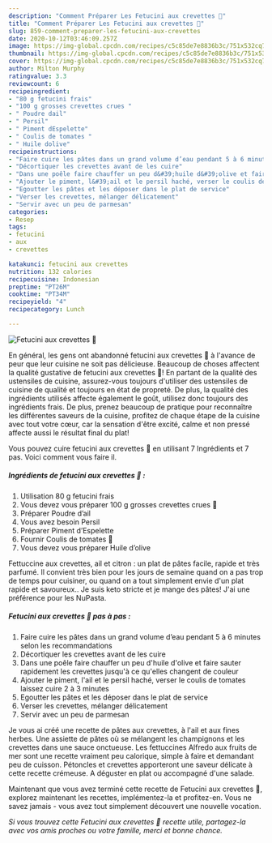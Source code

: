 ```yaml
---
description: "Comment Préparer Les Fetucini aux crevettes 🍤"
title: "Comment Préparer Les Fetucini aux crevettes 🍤"
slug: 859-comment-preparer-les-fetucini-aux-crevettes
date: 2020-10-12T03:46:09.257Z
image: https://img-global.cpcdn.com/recipes/c5c85de7e8836b3c/751x532cq70/fetucini-aux-crevettes-🍤-photo-principale-de-la-recette.jpg
thumbnail: https://img-global.cpcdn.com/recipes/c5c85de7e8836b3c/751x532cq70/fetucini-aux-crevettes-🍤-photo-principale-de-la-recette.jpg
cover: https://img-global.cpcdn.com/recipes/c5c85de7e8836b3c/751x532cq70/fetucini-aux-crevettes-🍤-photo-principale-de-la-recette.jpg
author: Milton Murphy
ratingvalue: 3.3
reviewcount: 6
recipeingredient:
- "80 g fetucini frais"
- "100 g grosses crevettes crues "
- " Poudre dail"
- " Persil"
- " Piment dEspelette"
- " Coulis de tomates "
- " Huile dolive"
recipeinstructions:
- "Faire cuire les pâtes dans un grand volume d’eau pendant 5 à 6 minutes selon les recommandations"
- "Décortiquer les crevettes avant de les cuire"
- "Dans une poêle faire chauffer un peu d&#39;huile d&#39;olive et faire sauter rapidement les crevettes jusqu&#39;à ce qu&#39;elles changent de couleur"
- "Ajouter le piment, l&#39;ail et le persil haché, verser le coulis de tomates laissez cuire 2 à 3 minutes"
- "Egoutter les pâtes et les déposer dans le plat de service"
- "Verser les crevettes, mélanger délicatement"
- "Servir avec un peu de parmesan"
categories:
- Resep
tags:
- fetucini
- aux
- crevettes

katakunci: fetucini aux crevettes 
nutrition: 132 calories
recipecuisine: Indonesian
preptime: "PT26M"
cooktime: "PT34M"
recipeyield: "4"
recipecategory: Lunch

---
```



![Fetucini aux crevettes 🍤](https://img-global.cpcdn.com/recipes/c5c85de7e8836b3c/751x532cq70/fetucini-aux-crevettes-🍤-photo-principale-de-la-recette.jpg)

En général, les gens ont abandonné fetucini aux crevettes 🍤 à l'avance de peur que leur cuisine ne soit pas délicieuse. Beaucoup de choses affectent la qualité gustative de fetucini aux crevettes 🍤! En partant de la qualité des ustensiles de cuisine, assurez-vous toujours d'utiliser des ustensiles de cuisine de qualité et toujours en état de propreté. De plus, la qualité des ingrédients utilisés affecte également le goût, utilisez donc toujours des ingrédients frais. De plus, prenez beaucoup de pratique pour reconnaître les différentes saveurs de la cuisine, profitez de chaque étape de la cuisine avec tout votre cœur, car la sensation d'être excité, calme et non pressé affecte aussi le résultat final du plat!

<!--inarticleads1-->

Vous pouvez cuire fetucini aux crevettes 🍤 en utilisant 7 Ingrédients et 7 pas. Voici comment vous faire il.

##### Ingrédients de fetucini aux crevettes 🍤 :

1. Utilisation 80 g fetucini frais
1. Vous devez vous préparer 100 g grosses crevettes crues 🦐
1. Préparer  Poudre d’ail
1. Vous avez besoin  Persil
1. Préparer  Piment d’Espelette
1. Fournir  Coulis de tomates 🍅
1. Vous devez vous préparer  Huile d’olive


Fettuccine aux crevettes, ail et citron : un plat de pâtes facile, rapide et très parfumé. Il convient très bien pour les jours de semaine quand on a pas trop de temps pour cuisiner, ou quand on a tout simplement envie d&#39;un plat rapide et savoureux.. Je suis keto stricte et je mange des pâtes! J&#39;ai une préférence pour les NuPasta. 

<!--inarticleads2-->

##### Fetucini aux crevettes 🍤 pas à pas :

1. Faire cuire les pâtes dans un grand volume d’eau pendant 5 à 6 minutes selon les recommandations
1. Décortiquer les crevettes avant de les cuire
1. Dans une poêle faire chauffer un peu d&#39;huile d&#39;olive et faire sauter rapidement les crevettes jusqu&#39;à ce qu&#39;elles changent de couleur
1. Ajouter le piment, l&#39;ail et le persil haché, verser le coulis de tomates laissez cuire 2 à 3 minutes
1. Egoutter les pâtes et les déposer dans le plat de service
1. Verser les crevettes, mélanger délicatement
1. Servir avec un peu de parmesan


Je vous ai créé une recette de pâtes aux crevettes, à l&#39;ail et aux fines herbes. Une assiette de pâtes où se mélangent les champignons et les crevettes dans une sauce onctueuse. Les fettuccines Alfredo aux fruits de mer sont une recette vraiment peu calorique, simple à faire et demandant peu de cuisson. Pétoncles et crevettes apporteront une saveur délicate à cette recette crémeuse. A déguster en plat ou accompagné d&#39;une salade. 

<!--inarticleads1-->

<p>
Maintenant que vous avez terminé cette recette de Fetucini aux crevettes 🍤, explorez maintenant les recettes, implémentez-la et profitez-en. Vous ne savez jamais - vous avez tout simplement découvert une nouvelle vocation.
</p>

<p>
<i>Si vous trouvez cette Fetucini aux crevettes 🍤 recette utile, partagez-la avec vos amis proches ou votre famille, merci et bonne chance.</i>
</p>

